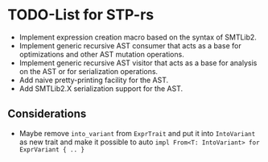 # TODO-List for STP-rs

- Implement expression creation macro based on the syntax of SMTLib2.
- Implement generic recursive AST consumer that acts as a base for optimizations and other AST mutation operations.
- Implement generic recursive AST visitor that acts as a base for analysis on the AST or for serialization operations.
- Add naive pretty-printing facility for the AST.
- Add SMTLib2.X serialization support for the AST.

## Considerations

- Maybe remove `into_variant` from `ExprTrait` and put it into `IntoVariant` as new trait and make it possible to auto `impl From<T: IntoVariant> for ExprVariant { .. }`
